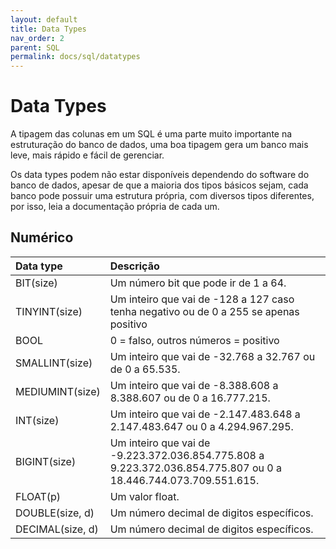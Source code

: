 ```yaml
---
layout: default
title: Data Types
nav_order: 2
parent: SQL
permalink: docs/sql/datatypes
---
```


# Data Types

A tipagem das colunas em um SQL é uma parte muito importante na estruturação do banco de dados, uma boa tipagem gera um banco mais leve, mais rápido e fácil de gerenciar.

Os data types podem não estar disponíveis dependendo do software do banco de dados, apesar de que a maioria dos tipos básicos sejam, cada banco pode possuir uma estrutura própria, com diversos tipos diferentes, por isso, leia a documentação própria de cada um.

## Numérico

|Data type |	Descrição |
|:--------|:---------------|
|BIT(size) | Um número bit que pode ir de 1 a 64.|
|TINYINT(size) | Um inteiro que vai de -128 a 127 caso tenha negativo ou de 0 a 255 se apenas positivo |
|BOOL | 0 = falso, outros números = positivo |
|SMALLINT(size) |	Um inteiro que vai de -32.768 a 32.767 ou de 0 a 65.535. |
|MEDIUMINT(size) |	Um inteiro que vai de -8.388.608 a 8.388.607 ou de 0 a 16.777.215. |
|INT(size) | 	Um inteiro que vai de -2.147.483.648 a 2.147.483.647 ou 0 a 4.294.967.295. |
|BIGINT(size) |	Um inteiro que vai de -9.223.372.036.854.775.808 a 9.223.372.036.854.775.807 ou 0 a 18.446.744.073.709.551.615. |
|FLOAT(p) |	Um valor float. |
|DOUBLE(size, d) |	Um número decimal de digitos específicos. |
|DECIMAL(size, d) |	Um número decimal de digitos específicos. |